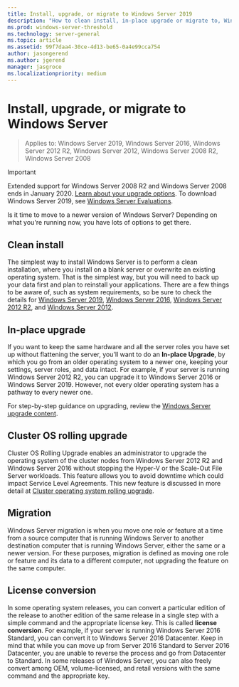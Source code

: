 ```yaml
---
title: Install, upgrade, or migrate to Windows Server 2019
description: "How to clean install, in-place upgrade or migrate to, Windows Server"
ms.prod: windows-server-threshold
ms.technology: server-general
ms.topic: article
ms.assetid: 99f7daa4-30ce-4d13-be65-0a4e99cca754
author: jasongerend
ms.author: jgerend
manager: jasgroce
ms.localizationpriority: medium
---
```

# Install, upgrade, or migrate to Windows Server

> Applies to: Windows Server 2019, Windows Server 2016, Windows Server 2012 R2, Windows Server 2012, Windows Server 2008 R2, Windows Server 2008

> [!IMPORTANT]
> Extended support for Windows Server 2008 R2 and Windows Server 2008 ends in January 2020. [Learn about your upgrade options](http://aka.ms/upgradecenter). To download Windows Server 2019, see [Windows Server Evaluations](https://www.microsoft.com/evalcenter/evaluate-windows-server-2019).

Is it time to move to a newer version of Windows Server? Depending on what you're running now, you have lots of options to get there.

## Clean install

The simplest way to install Windows Server is to perform a clean installation, where you install on a blank server or overwrite an existing operating system. That is the simplest way, but you will need to back up your data first and plan to reinstall your applications. There are a few things to be aware of, such as system requirements, so be sure to check the details for [Windows Server 2019](https://go.microsoft.com/fwlink/?linkid=2006124), [Windows Server 2016](https://go.microsoft.com/fwlink/?LinkID=825558), [Windows Server 2012 R2](https://technet.microsoft.com/library/dn303418), and [Windows Server 2012](https://technet.microsoft.com/library/jj134246.aspx).

## In-place upgrade

If you want to keep the same hardware and all the server roles you have set up without flattening the server, you'll want to do an  **In-place Upgrade**, by which you go from an older operating system to a newer one, keeping your settings, server roles, and data intact. For example, if your server is running Windows Server 2012 R2, you can upgrade it to Windows Server 2016 or Windows Server 2019. However, not every older operating system has a pathway to every newer one. 

For step-by-step guidance on upgrading, review the [Windows Server upgrade content](../upgrade/upgrade-overview.md).

## Cluster OS rolling upgrade

Cluster OS Rolling Upgrade enables an administrator to upgrade the operating system of the cluster nodes from Windows Server 2012 R2 and Windows Server 2016 without stopping the Hyper-V or the Scale-Out File Server workloads. This feature allows you to avoid downtime which could impact Service Level Agreements. This new feature is discussed in more detail at [Cluster operating system rolling upgrade](https://technet.microsoft.com/windows-server-docs/failover-clustering/cluster-operating-system-rolling-upgrade).

## Migration

Windows Server migration is when you move one role or feature at a time from a source computer that is running Windows Server to another destination computer that is running Windows Server, either the same or a newer version. For these purposes, migration is defined as moving one role or feature and its data to a different computer, not upgrading the feature on the same computer. 

## License conversion

In some operating system releases, you can convert a particular edition of the release to another edition of the same release in a single step with a simple command and the appropriate license key. This is called **license conversion**. For example, if your server is running Windows Server 2016 Standard, you can convert it to Windows Server 2016 Datacenter. Keep in mind that while you can move up from Server 2016 Standard to Server 2016 Datacenter, you are unable to reverse the process and go from Datacenter to Standard. In some releases of Windows Server, you can also freely convert among OEM, volume-licensed, and retail versions with the same command and the appropriate key.